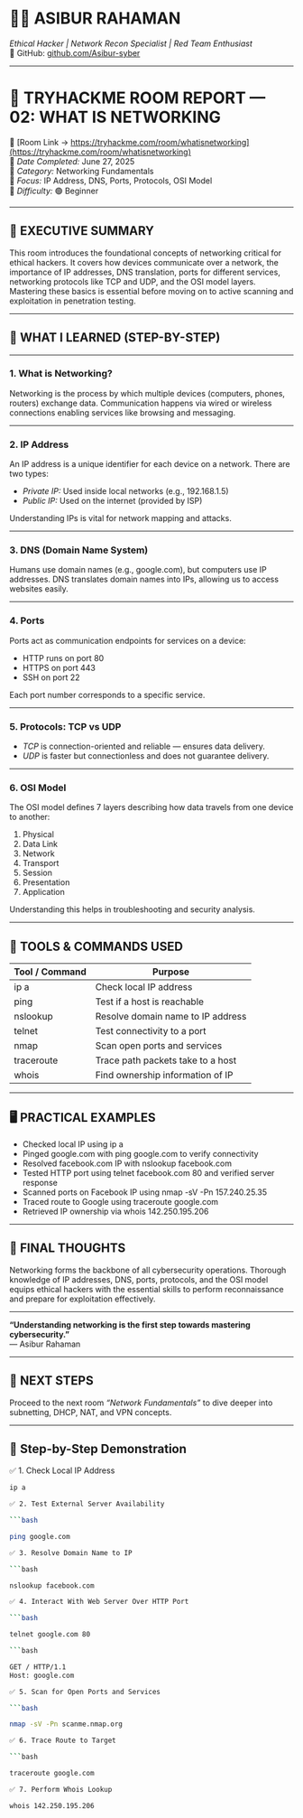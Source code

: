 # 🧑‍💻 ASIBUR RAHAMAN  
*Ethical Hacker | Network Recon Specialist | Red Team Enthusiast*  
🔗 GitHub: [github.com/Asibur-syber](https://github.com/Asibur-syber)

---

# 📡 TRYHACKME ROOM REPORT — 02: WHAT IS NETWORKING  
🔗 [Room Link → https://tryhackme.com/room/whatisnetworking](https://tryhackme.com/room/whatisnetworking)  
📅 *Date Completed:* June 27, 2025  
📂 *Category:* Networking Fundamentals  
🎯 *Focus:* IP Address, DNS, Ports, Protocols, OSI Model  
🧩 *Difficulty:* 🟢 Beginner  

---

## 🧠 EXECUTIVE SUMMARY

This room introduces the foundational concepts of networking critical for ethical hackers. It covers how devices communicate over a network, the importance of IP addresses, DNS translation, ports for different services, networking protocols like TCP and UDP, and the OSI model layers. Mastering these basics is essential before moving on to active scanning and exploitation in penetration testing.

---

## 🎯 WHAT I LEARNED (STEP-BY-STEP)

---

### 1. What is Networking?

Networking is the process by which multiple devices (computers, phones, routers) exchange data. Communication happens via wired or wireless connections enabling services like browsing and messaging.

---

### 2. IP Address

An IP address is a unique identifier for each device on a network. There are two types:
- *Private IP:* Used inside local networks (e.g., 192.168.1.5)
- *Public IP:* Used on the internet (provided by ISP)

Understanding IPs is vital for network mapping and attacks.

---

### 3. DNS (Domain Name System)

Humans use domain names (e.g., google.com), but computers use IP addresses. DNS translates domain names into IPs, allowing us to access websites easily.

---

### 4. Ports

Ports act as communication endpoints for services on a device:
- HTTP runs on port 80
- HTTPS on port 443
- SSH on port 22

Each port number corresponds to a specific service.

---

### 5. Protocols: TCP vs UDP

- *TCP* is connection-oriented and reliable — ensures data delivery.
- *UDP* is faster but connectionless and does not guarantee delivery.

---

### 6. OSI Model

The OSI model defines 7 layers describing how data travels from one device to another:
1. Physical  
2. Data Link  
3. Network  
4. Transport  
5. Session  
6. Presentation  
7. Application  

Understanding this helps in troubleshooting and security analysis.

---

## 🧰 TOOLS & COMMANDS USED

| Tool / Command | Purpose                               |
|----------------|-------------------------------------|
| ip a         | Check local IP address               |
| ping         | Test if a host is reachable          |
| nslookup     | Resolve domain name to IP address   |
| telnet       | Test connectivity to a port          |
| nmap         | Scan open ports and services         |
| traceroute   | Trace path packets take to a host    |
| whois        | Find ownership information of IP    |

---

## 🖥️ PRACTICAL EXAMPLES

- Checked local IP using ip a  
- Pinged google.com with ping google.com to verify connectivity  
- Resolved facebook.com IP with nslookup facebook.com  
- Tested HTTP port using telnet facebook.com 80 and verified server response  
- Scanned ports on Facebook IP using nmap -sV -Pn 157.240.25.35  
- Traced route to Google using traceroute google.com  
- Retrieved IP ownership via whois 142.250.195.206

---

## 📝 FINAL THOUGHTS

Networking forms the backbone of all cybersecurity operations. Thorough knowledge of IP addresses, DNS, ports, protocols, and the OSI model equips ethical hackers with the essential skills to perform reconnaissance and prepare for exploitation effectively.

---

**“Understanding networking is the first step towards mastering cybersecurity.”**  
— Asibur Rahaman


---

## 📂 NEXT STEPS

Proceed to the next room *“Network Fundamentals”* to dive deeper into subnetting, DHCP, NAT, and VPN concepts.

---

## 🔬 Step-by-Step Demonstration

✅ 1. Check Local IP Address

```bash
ip a

✅ 2. Test External Server Availability

```bash

ping google.com

✅ 3. Resolve Domain Name to IP

```bash

nslookup facebook.com

✅ 4. Interact With Web Server Over HTTP Port

```bash

telnet google.com 80

```bash

GET / HTTP/1.1
Host: google.com

✅ 5. Scan for Open Ports and Services

```bash

nmap -sV -Pn scanme.nmap.org

✅ 6. Trace Route to Target

```bash

traceroute google.com

✅ 7. Perform Whois Lookup

whois 142.250.195.206

